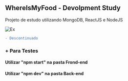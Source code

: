## WhereIsMyFood - Devolpment Study

Projeto de estudo utilizando MongoDB, ReactJS e NodeJS

![Ex](https://media.giphy.com/media/jUJbcXnyWyLW4Sup56/giphy.gif)

```diff 
- Descontinuado
```


### + Para Testes

#### Utilizar "npm start" na pasta Frond-end

#### Utilizar "npm dev" na pasta Back-end
